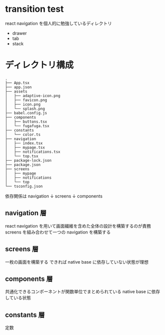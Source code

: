 # transition test

react navigation を個人的に勉強しているディレクトリ

- drawer
- tab
- stack

# ディレクトリ構成

```
.
├── App.tsx
├── app.json
├── assets
│   ├── adaptive-icon.png
│   ├── favicon.png
│   ├── icon.png
│   └── splash.png
├── babel.config.js
├── components
│   ├── buttons.tsx
│   └── fugafuga.tsx
├── constants
│   └── color.ts
├── navigation
│   ├── index.tsx
│   ├── mypage.tsx
│   ├── notifications.tsx
│   └── top.tsx
├── package-lock.json
├── package.json
├── screens
│   ├── mypage
│   ├── notifications
│   └── top
└── tsconfig.json
```

依存関係は
navigation
↓
screens
↓
components

## navigation 層

react navigation を用いて画面繊維を含めた全体の設計を構築するのが責務
screens を組み合わせて一つの navigation を構築する

## screens 層

一枚の画面を構築する
できれば native base に依存していない状態が理想

## components 層

共通化できるコンポーネントが関数単位でまとめられている
native base に依存している状態

## constants 層

定数

